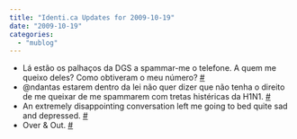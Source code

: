 ```yaml
---
title: "Identi.ca Updates for 2009-10-19"
date: "2009-10-19"
categories: 
  - "mublog"
---
```


- Lá estão os palhaços da DGS a spammar-me o telefone. A quem me queixo deles? Como obtiveram o meu número? [#](http://identi.ca/notice/12426963)
- @ndantas estarem dentro da lei não quer dizer que não tenha o direito de me queixar de me spammarem com tretas histéricas da H1N1. [#](http://identi.ca/notice/12427585)
- An extremely disappointing conversation left me going to bed quite sad and depressed. [#](http://identi.ca/notice/12427646)
- Over & Out. [#](http://identi.ca/notice/12427658)
